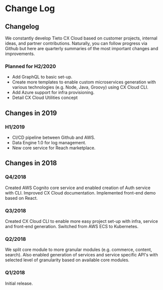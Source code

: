 # Change Log

## Changelog

We constantly develop Tieto CX Cloud based on customer projects, internal ideas, and partner contributions. Naturally, you can follow progress via Github but here are quarterly summaries of the most important changes and improvements.

### Planned for H2/2020

* Add GraphQL to basic set-up.
* Create more templates to enable custom microservices generation with various technologies \(e.g. Node, Java, Groovy\) using CX Cloud CLI.
* Add Azure support for infra provisioning.
* Detail CX Cloud Utilities concept

## Changes in 2019

### H1/2019

* CI/CD pipeline between Github and AWS.
* Data Engine 1.0 for log management.
* New core service for Reach marketplace.

## Changes in 2018

### Q4/2018

Created AWS Cognito core service and enabled creation of Auth service with CLI. Improved CX Cloud documentation. Implemented front-end demo based on React.

### Q3/2018

Created CX Cloud CLI to enable more easy project set-up with infra, service and front-end generation. Switched from AWS ECS to Kubernetes.

### Q2/2018

We split core module to more granular modules \(e.g. commerce, content, search\). Also enabled generation of services and service specific API's with selected level of granularity based on available core modules.

### Q1/2018

Initial release.

